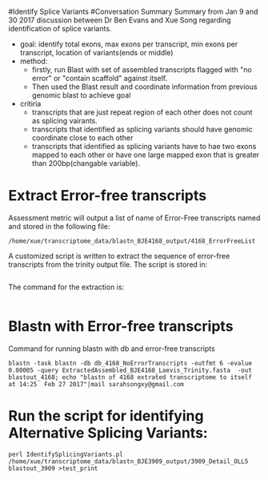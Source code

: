 #Identify Splice Variants
#Conversation Summary
Summary from Jan 9 and 30 2017 discussion between Dr Ben Evans and Xue Song regarding identification of splice variants.
- goal: identify total exons, max exons per transcript, min exons per transcript, location of variants(ends or middle)
- method: 
  - firstly, run Blast with set of assembled transcripts flagged with "no error" or "contain scaffold" against itself. 
  - Then used the Blast result and coordinate information from previous genomic blast to achieve goal
- critiria
  - transcripts that are just repeat region of each other does not count as splicing vairants. 
  - transcripts that identified as splicing variants should have genomic coordinate close to each other
  - transcripts that identified as splicing variants have to hae two exons mapped to each other or have one large mapped exon that is greater than 200bp(changable variable). 
# Extract Error-free transcripts 
Assessment metric will output a list of name of Error-Free transcripts named and stored in the following file:
```
/home/xue/transcriptome_data/blastn_BJE4168_output/4168_ErrorFreeList 
```
A customized script is written to extract the sequence of error-free transcripts from the trinity output file. 
The script is stored in:
```

```
The command for the extraction is:
```
```

# Blastn with Error-free transcripts
Command for running blastn with db and error-free transcripts
```
blastn -task blastn -db db_4168_NoErrorTranscripts -outfmt 6 -evalue 0.00005 -query ExtractedAssembled_BJE4168_Laevis_Trinity.fasta  -out blastout_4168; echo "blastn of 4168 extrated transcriptome to itself at 14:25  Feb 27 2017"|mail sarahsongxy@gmail.com

```
# Run the script for identifying Alternative Splicing Variants:
```
perl IdentifySplicingVariants.pl /home/xue/transcriptome_data/blastn_BJE3909_output/3909_Detail_OLL5 blastout_3909 >test_print

```
 
